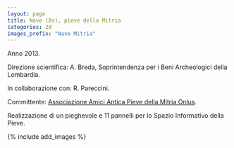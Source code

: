 ```yaml
---
layout: page
title: Nave (Bs), pieve della Mitria
categories: 2d
images_prefix: "Nave Mitria"
---
```


Anno 2013.

Direzione scientifica: A. Breda, Soprintendenza per i Beni Archeologici della Lombardia.

In collaborazione con: R. Pareccini.

Committente: [Associazione Amici Antica Pieve della Mitria Onlus](http://www.pievemitria.org/html/frame.html).

Realizzazione di un pieghevole e 11 pannelli per lo Spazio Informativo della Pieve.

{% include add_images %}
